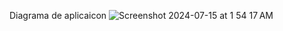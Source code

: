 Diagrama de aplicaicon
![Screenshot 2024-07-15 at 1 54 17 AM](https://github.com/user-attachments/assets/830017b3-8fe6-4ea5-9bb7-e95e0653fdf2)

